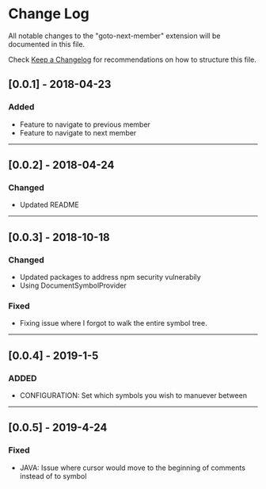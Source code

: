 # Change Log
All notable changes to the "goto-next-member" extension will be documented in this file.

Check [Keep a Changelog](http://keepachangelog.com/) for recommendations on how to structure this file.

## [0.0.1] - 2018-04-23

### Added

- Feature to navigate to previous member
- Feature to navigate to next member

------------------------------------------------------------------------------------------------------

## [0.0.2] - 2018-04-24

### Changed

- Updated README

------------------------------------------------------------------------------------------------------

## [0.0.3] - 2018-10-18

### Changed

- Updated packages to address npm security vulnerabily
- Using DocumentSymbolProvider

### Fixed

- Fixing issue where I forgot to walk the entire symbol tree.

------------------------------------------------------------------------------------------------------

## [0.0.4] - 2019-1-5

### ADDED

- CONFIGURATION: Set which symbols you wish to manuever between

------------------------------------------------------------------------------------------------------

## [0.0.5] - 2019-4-24

### Fixed

- JAVA: Issue where cursor would move to the beginning of comments instead of to symbol
